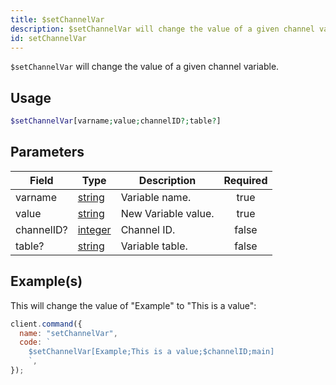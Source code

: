 ```yaml
---
title: $setChannelVar
description: $setChannelVar will change the value of a given channel variable.
id: setChannelVar
---
```


`$setChannelVar` will change the value of a given channel variable.

## Usage

```php
$setChannelVar[varname;value;channelID?;table?]
```

## Parameters

| Field      | Type                                                                                                | Description         | Required |
| ---------- | --------------------------------------------------------------------------------------------------- | ------------------- | :------: |
| varname    | [string](https://developer.mozilla.org/en-US/docs/Web/JavaScript/Reference/Global_Objects/String)   | Variable name.      |   true   |
| value      | [string](https://developer.mozilla.org/en-US/docs/Web/JavaScript/Reference/Global_Objects/String)   | New Variable value. |   true   |
| channelID? | [integer](https://developer.mozilla.org/en-US/docs/Web/JavaScript/Reference/Global_Objects/Integer) | Channel ID.         |  false   |
| table?     | [string](https://developer.mozilla.org/en-US/docs/Web/JavaScript/Reference/Global_Objects/String)   | Variable table.     |  false   |

## Example(s)

This will change the value of "Example" to "This is a value":

```javascript
client.command({
  name: "setChannelVar",
  code: `
    $setChannelVar[Example;This is a value;$channelID;main]
    `,
});
```
